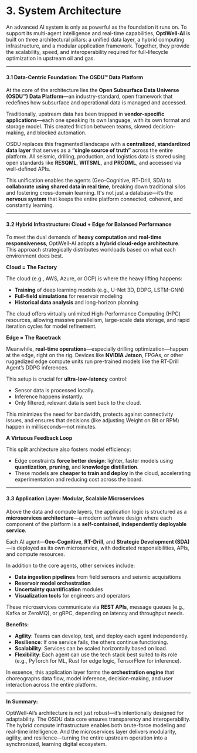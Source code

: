 # 3. System Architecture

An advanced AI system is only as powerful as the foundation it runs on. To support its multi-agent intelligence and real-time capabilities, **OptiWell-AI** is built on three architectural pillars: a unified data layer, a hybrid computing infrastructure, and a modular application framework. Together, they provide the scalability, speed, and interoperability required for full-lifecycle optimization in upstream oil and gas.

***

#### **3.1 Data-Centric Foundation: The OSDU™ Data Platform**

At the core of the architecture lies the **Open Subsurface Data Universe (OSDU™) Data Platform**—an industry-standard, open framework that redefines how subsurface and operational data is managed and accessed.

Traditionally, upstream data has been trapped in **vendor-specific applications**—each one speaking its own language, with its own format and storage model. This created friction between teams, slowed decision-making, and blocked automation.

OSDU replaces this fragmented landscape with a **centralized, standardized data layer** that serves as a **“single source of truth”** across the entire platform. All seismic, drilling, production, and logistics data is stored using open standards like **RESQML**, **WITSML**, and **PRODML**, and accessed via well-defined APIs.

This unification enables the agents (Geo-Cognitive, RT-Drill, SDA) to **collaborate using shared data in real time**, breaking down traditional silos and fostering cross-domain learning. It's not just a database—it’s the **nervous system** that keeps the entire platform connected, coherent, and constantly learning.

***

#### **3.2 Hybrid Infrastructure: Cloud + Edge for Balanced Performance**

To meet the dual demands of **heavy computation** and **real-time responsiveness**, OptiWell-AI adopts a **hybrid cloud-edge architecture**. This approach strategically distributes workloads based on what each environment does best.

**Cloud = The Factory**

The cloud (e.g., AWS, Azure, or GCP) is where the heavy lifting happens:

* **Training** of deep learning models (e.g., U-Net 3D, DDPG, LSTM-GNN)
* **Full-field simulations** for reservoir modeling
* **Historical data analysis** and long-horizon planning

The cloud offers virtually unlimited High-Performance Computing (HPC) resources, allowing massive parallelism, large-scale data storage, and rapid iteration cycles for model refinement.

**Edge = The Racetrack**

Meanwhile, **real-time operations**—especially drilling optimization—happen at the edge, right on the rig. Devices like **NVIDIA Jetson**, FPGAs, or other ruggedized edge compute units run pre-trained models like the RT-Drill Agent’s DDPG inferences.

This setup is crucial for **ultra-low-latency** control:

* Sensor data is processed locally.
* Inference happens instantly.
* Only filtered, relevant data is sent back to the cloud.

This minimizes the need for bandwidth, protects against connectivity issues, and ensures that decisions (like adjusting Weight on Bit or RPM) happen in milliseconds—not minutes.

**A Virtuous Feedback Loop**

This split architecture also fosters model efficiency:

* Edge constraints **force better design**: lighter, faster models using **quantization**, **pruning**, and **knowledge distillation**.
* These models are **cheaper to train and deploy** in the cloud, accelerating experimentation and reducing cost across the board.

***

#### **3.3 Application Layer: Modular, Scalable Microservices**

Above the data and compute layers, the application logic is structured as a **microservices architecture**—a modern software design where each component of the platform is a **self-contained, independently deployable service**.

Each AI agent—**Geo-Cognitive**, **RT-Drill**, and **Strategic Development (SDA)**—is deployed as its own microservice, with dedicated responsibilities, APIs, and compute resources.

In addition to the core agents, other services include:

* **Data ingestion pipelines** from field sensors and seismic acquisitions
* **Reservoir model orchestration**
* **Uncertainty quantification** modules
* **Visualization tools** for engineers and operators

These microservices communicate via **REST APIs**, message queues (e.g., Kafka or ZeroMQ), or gRPC, depending on latency and throughput needs.

**Benefits:**

* **Agility**: Teams can develop, test, and deploy each agent independently.
* **Resilience**: If one service fails, the others continue functioning.
* **Scalability**: Services can be scaled horizontally based on load.
* **Flexibility**: Each agent can use the tech stack best suited to its role (e.g., PyTorch for ML, Rust for edge logic, TensorFlow for inference).

In essence, this application layer forms the **orchestration engine** that choreographs data flow, model inference, decision-making, and user interaction across the entire platform.

***

**In Summary:**

OptiWell-AI’s architecture is not just robust—it’s intentionally designed for adaptability. The OSDU data core ensures transparency and interoperability. The hybrid compute infrastructure enables both brute-force modeling and real-time intelligence. And the microservices layer delivers modularity, agility, and resilience—turning the entire upstream operation into a synchronized, learning digital ecosystem.

